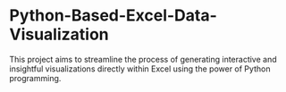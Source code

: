 # Python-Based-Excel-Data-Visualization
This project aims to streamline the process of generating interactive and insightful visualizations directly within Excel using the power of Python programming.
